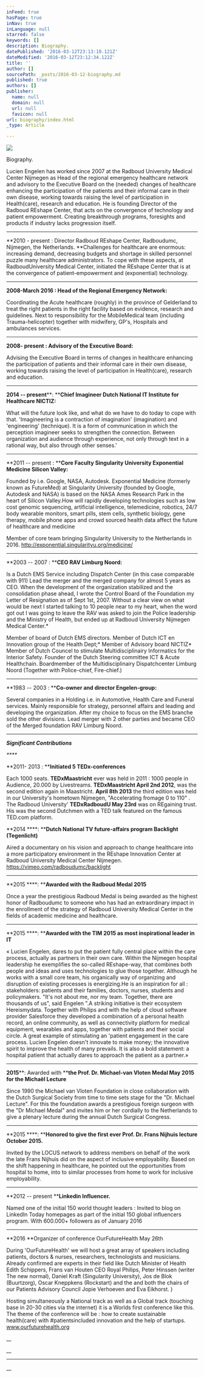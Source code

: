 ```yaml
---
inFeed: true
hasPage: true
inNav: true
inLanguage: null
starred: false
keywords: []
description: Biography.
datePublished: '2016-03-12T23:13:10.121Z'
dateModified: '2016-03-12T23:12:34.122Z'
title: ''
author: []
sourcePath: _posts/2016-03-12-biography.md
published: true
authors: []
publisher:
  name: null
  domain: null
  url: null
  favicon: null
url: biography/index.html
_type: Article

---
```

![](https://the-grid-user-content.s3-us-west-2.amazonaws.com/0097cb4f-4639-429d-9dc7-86160ad31f5d.jpg)

Biography.

Lucien Engelen has worked since 2007 at the Radboud University Medical
Center Nijmegen as Head of the regional emergency healthcare network and
advisory to the Executive Board on the (needed) changes of healthcare enhancing
the participation of the patients and their informal care in their own disease,
working towards raising the level of participation in Health(care), research
and education. He is founding Director of the Radboud REshape Center, that
acts on the convergence of technology and patient empowerment. Creating
breakthrough programs, foresights and products if industry lacks progression
itself. 

****

**2010 - present : Director
Radboud REshape Center, Radboudumc, Nijmegen, the Netherlands. **Challenges for healthcare
are enormous: increasing demand, decreasing budgets and shortage in skilled personnel puzzle many
healthcare administrators. To cope with these aspects, at RadboudUniversity
Medical Center, initiated the REshape Center that is at the convergence of
patient-empowerment
and (exponential) technology.

****

**2008-March 2016 : Head of the Regional Emergency Network:**

Coordinating
the Acute healthcare (roughly) in the province of Gelderland to treat the right
patients in the right facility based on evidence, research and
guidelines. Next to responsibility for the MobileMedical
team (including Trauma-helicopter) together with midwifery, GP's, Hospitals and
ambulances services. 

****

**2008- present : Advisory of the Executive Board:**

Advising
the Executive Board in terms of changes in healthcare enhancing the
participation of patients
and their informal care in their own disease, working towards raising the level
of participation
in Health(care), research and education. 

****

**2014 -- present****: ****Chief
Imagineer Dutch National IT Institute for Healthcare NICTIZ:**

What
will the future look like, and what do we have to do today to cope with that.
'Imagineering is a contraction
of imagination' (imagination) and 'engineering' (technique). It is a form of communication
in which the perception imagineer seeks to strengthen the connection. Between organization
and audience through experience, not only through text in a rational way, but
also through
other senses.' 

****

**2011 -- present  : ****Core
Faculty Singularity University Exponential Medicine Silicon Valley:**

Founded
by i.e. Google, NASA, Autodesk. Exponential Medicine
(formerly known as FutureMed) at Singularity University (founded by Google,
Autodesk and NASA) is based on the NASA Ames Research
Park in the heart of Silicon Valley.How
will rapidly developing
technologies such as low
cost genomic sequencing, artificial intelligence, telemedicine, robotics,
24/7 body wearable monitors, smart pills, stem cells, synthetic biology, gene
therapy, mobile
phone apps and crowd sourced health data affect the future of healthcare and
medicine

Member
of core team bringing Singularity University to the Netherlands in 2016\. http://exponential.singularityu.org/medicine/

****

**2003 -- 2007 : ****CEO RAV Limburg Noord:**

Is a Dutch EMS Service
including Dispatch Center (in this case comparable with 911) Lead the
merger and the merged company for almost 5 years as CEO. When the development
of the organization
stabilized and the consolidation phase ahead, I wrote the Control Board of the Foundation
my Letter of Resignation as of Sept 1st, 2007\. Without a clear view on what
would be next I
started talking to 10 people near
to my heart, when the word got out I was going to leave the RAV was
asked to join the Police leadership and the Ministry of Health, but ended up at
Radboud University
Nijmegen Medical Center.\*

Member of board of Dutch EMS directors. Member of Dutch ICT en Innovation group of the Health Dept;\* Member of Advisory board NICTIZ\* Member of Dutch Councel to stimulate Multidisciplinairy Informatics for
the Interior Safety. Founder of the Dutch Steering committee ICT & Acute Healthchain. Boardmember of the Multidisciplinairy Dispatchcenter Limburg Noord
(Together with Police-chief, Fire-chief.)

****

**1983 -- 2003 : ****Co-owner and director Engelen-group:**

Several
companies in a Holding i.e. in Automotive, Health Care and Funeral services.
Mainly responsible
for strategy, personnel affairs and leading and developing the
organization. After my choice to
focus on the EMS branche sold the other divisions. Lead merger with 2 other
parties and became CEO
of the Merged foundation RAV Limburg Noord.

****

**_Significant Contributions_**

_****_

**2011- 2013 : ****Initiated 5
TEDx-conferences**

Each
1000 seats. **TEDxMaastricht** ever was held in 2011 : 1000 people in
Audience, 20.000 by
Livestreams. **TEDxMaastricht April 2nd 2012**, was the second edition again in
Maastricht. **April 8th
2013** the third edition was held in our University's hometown Nijmegen,
"Accelerating fromage 0 to
110" . The Radboud University' **TEDxRadboudU May 23rd** was on REgaining
trust.   
His was the second Dutchmen with a TED talk featured on the famous TED.com platform.

**2014 ****: ****Dutch National TV future-affairs program
Backlight (Tegenlicht)**

Aired
a documentary on
his vision and approach to change healthcare into a more participatory environment
in the REshape Innovation Center at Radboud University Medical Center
Nijmegen. https://vimeo.com/radboudumc/backlight

****

**2015 ****: ****Awarded with the Radboud Medal 2015**

Once
a year the prestigious Radboud Medal is being awarded as the highest honor of
Radboudumc to
someone who has had an extraordinary impact in the enrollment of the strategy
of Radboud University
Medical Center in the fields of academic medicine and healthcare. 

****

**2015 ****: ****Awarded with the TIM 2015 as most
inspirational leader in IT**

« Lucien
Engelen, dares to put the patient fully central place within the care process,
actually as partners
in their own care. Within the Nijmegen hospital leadership he exemplifies the
so-called REshape-way,
that combines both people and ideas and uses technologies to glue those
together. Although
he works with a small core team, his organically way of organizing and
disruption of existing
processes is energizing.He is an
inspiration for all : stakeholders: patients and their families,
doctors, nurses, students and policymakers. "It's
not about me, nor my team. Together, there are thousands of us", said
Engelen ".A striking initiative
is their ecosystem Hereismydata. Together with Philips and with the help of
cloud software provider
Salesforce they developed a combination of a personal health record, an online community,
as well as connectivity platform for medical equipment, wearables and apps,
together with
patients and their social circle. A great example of stimulating an 'patient
engagement in the care
process. Lucien Engelen doesn't innovate to make money; the innovative spirit
to improve the health
of many prevails. It is also a bold statement: a hospital patient that actually
dares to approach
the patient as a partner.»

****

**2015****: Awarded with ****the Prof. Dr. Michael-van Vloten Medal May
2015 for the Michaël Lecture**

Since
1990 the Michael van Vloten Foundation in close collaboration with the Dutch
Surgical Society from
time to time sets stage for the "Dr. Michael Lecture". For this the foundation
awards a prestigious
foreign surgeon with the "Dr Michael Medal" and invites him or her cordially to
the Netherlands
to give a plenary lecture during the
annual Dutch Surgical Congress.

****

**2015 ****: ****Honored to give the first ever Prof. Dr.
Frans Nijhuis lecture October 2015\.**

Invited
by the LOCUS network to address members on behalf of the work the late Frans
Nijhuis did on
the aspect of inclusive employability. Based on the shift happening in
healthcare, he pointed out the
opportunities from hospital to home, into to similar processes from home to
work for inclusive employability.

****

**2012
-- present  ****Linkedin Influencer.**

Named
one of the initial 150 world thought leaders : Invited
to blog on LinkedIn Today homepages as part of the initial 150 global influencers program. With 600.000+ followers as of January 2016

****

**2016  **Organizer of conference
OurFutureHealth May 26th

During
'OurFutureHealth' we will host a great array of speakers including patients, doctors & nurses, researchers, technologists
and musicians. Already confirmed are experts in their field like Dutch Minister of Health
Edith Schippers, Frans van Houten CEO Royal Philips, Peter Hinssen (writer The new normal), Daniel
Kraft (Singularity University), Jos de Blok (Buurtzorg), Oscar Kneppkens (Rockstart) and the and
both the chairs of our Patients Advisory Council Jopie Verhoeven and Eva Eikhorst. )

Hosting simultaneously a National track as well as a Global track (touching
base in 20-30 cities via the internet) it is a Worlds first conference like
this. The theme of the
conference will be : how to create sustainable health(care) with \#patientsincluded innovation
and the help of startups. www.ourfuturehealth.org

__[][0]

__

****

__

[0]: https://vimeo.com/radboudumc/backlight